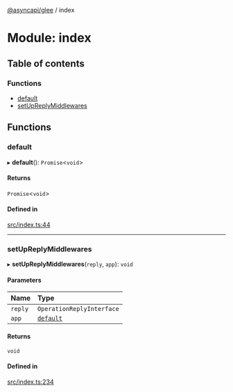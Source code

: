 [@asyncapi/glee](../README.md) / index

# Module: index

## Table of contents

### Functions

- [default](index.md#default)
- [setUpReplyMiddlewares](index.md#setupreplymiddlewares)

## Functions

### default

▸ **default**(): `Promise`<`void`\>

#### Returns

`Promise`<`void`\>

#### Defined in

[src/index.ts:44](https://github.com/asyncapi/glee/blob/88ae0e8/src/index.ts#L44)

___

### setUpReplyMiddlewares

▸ **setUpReplyMiddlewares**(`reply`, `app`): `void`

#### Parameters

| Name | Type |
| :------ | :------ |
| `reply` | `OperationReplyInterface` |
| `app` | [`default`](../classes/lib_glee.default.md) |

#### Returns

`void`

#### Defined in

[src/index.ts:234](https://github.com/asyncapi/glee/blob/88ae0e8/src/index.ts#L234)
